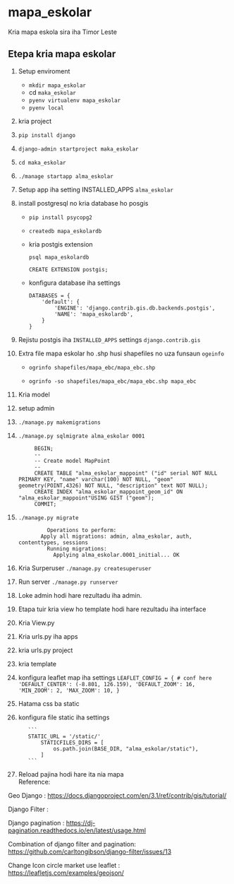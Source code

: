# mapa_eskolar
Kria mapa eskola sira iha Timor Leste 
## Etepa kria mapa eskolar

1. Setup enviroment

   - `mkdir mapa_eskolar`
   - cd `maka_eskolar`
   - `pyenv virtualenv mapa_eskolar`
   - `pyenv local`

2. kria project

3. `pip install django`

4. `django-admin startproject maka_eskolar`

5. `cd maka_eskolar`

6. `./manage startapp alma_eskolar`

7. Setup app iha setting INSTALLED_APPS `alma_eskolar`

8. install postgresql no kria database ho posgis

   - `pip install psycopg2`

   - `createdb mapa_eskolardb`

   - kria postgis extension

     `psql mapa_eskolardb`

     `CREATE EXTENSION postgis;`

   - konfigura database iha settings

     ```
     DATABASES = {
         'default': {
             'ENGINE': 'django.contrib.gis.db.backends.postgis',
             'NAME': 'mapa_eskolardb',
         }
     }
     ```
9. Rejistu postgis iha `INSTALLED_APPS` settings `django.contrib.gis`

10. Extra file mapa eskolar ho .shp husi shapefiles no uza funsaun `ogeinfo`
       - `ogrinfo shapefiles/mapa_ebc/mapa_ebc.shp`  

       - `ogrinfo -so shapefiles/mapa_ebc/mapa_ebc.shp mapa_ebc`
11. Kria model 
12. setup admin
13. `./manage.py makemigrations` 
14. `./manage.py sqlmigrate alma_eskolar 0001`

             BEGIN;
             --
             -- Create model MapPoint
             --
             CREATE TABLE "alma_eskolar_mappoint" ("id" serial NOT NULL PRIMARY KEY, "name" varchar(100) NOT NULL, "geom" geometry(POINT,4326) NOT NULL, "description" text NOT NULL);
             CREATE INDEX "alma_eskolar_mappoint_geom_id" ON "alma_eskolar_mappoint"USING GIST ("geom");
             COMMIT;

15. `./manage.py migrate `

                 Operations to perform:
               Apply all migrations: admin, alma_eskolar, auth, contenttypes, sessions
                 Running migrations:
                   Applying alma_eskolar.0001_initial... OK

16.  Kria Surperuser `./manage.py createsuperuser`
17. Run server `./manage.py runserver`
18. Loke admin hodi hare rezultadu iha admin.
19. Etapa tuir kria view ho template hodi hare rezultadu iha interface
20. Kria View.py
21. Kria urls.py iha apps
22. kria urls.py project
23. kria template
24. konfigura leaflet map iha settings
           ```
           LEAFLET_CONFIG = {
               # conf here
               'DEFAULT_CENTER': (-8.801, 126.159),
               'DEFAULT_ZOOM': 16,
               'MIN_ZOOM': 2,
               'MAX_ZOOM': 10,
           }
           ```
25. Hatama css ba static
26. konfigura file static iha settings
           
           ```
           STATIC_URL = '/static/' 
               STATICFILES_DIRS = [
                   os.path.join(BASE_DIR, "alma_eskolar/static"),
               ]
           ```
27. Reload pajina hodi hare ita nia mapa     
Reference: 

   Geo Django : https://docs.djangoproject.com/en/3.1/ref/contrib/gis/tutorial/
   
   Django Filter :
   
   Django pagination : https://dj-pagination.readthedocs.io/en/latest/usage.html
   
   Combination of django filter and pagination: https://github.com/carltongibson/django-filter/issues/13
   
   Change Icon circle market use leaflet : https://leafletjs.com/examples/geojson/
